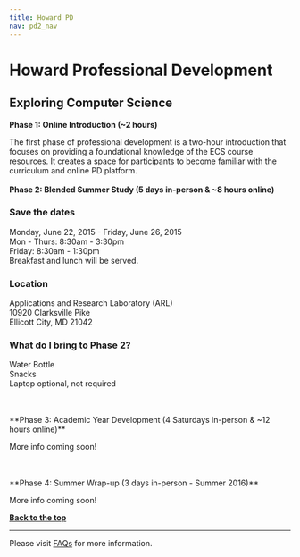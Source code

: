 ```yaml
---
title: Howard PD
nav: pd2_nav
---
```

<a id="top"></a>

# Howard Professional Development

<a id="ecs"></a>

## Exploring Computer Science

**Phase 1: Online Introduction (~2 hours)**

The first phase of professional development is a two-hour introduction that focuses on providing a foundational knowledge of the ECS course resources. It creates a space for participants to become familiar with the curriculum and online PD platform.
</br>
</br>
**Phase 2: Blended Summer Study (5 days in-person & ~8 hours online)**

### Save the dates

Monday, June 22, 2015 - Friday, June 26, 2015
<br/>
Mon - Thurs: 8:30am - 3:30pm
<br/>
Friday: 8:30am - 1:30pm
<br/>
Breakfast and lunch will be served. 

### Location

Applications and Research Laboratory (ARL)
<br />
10920 Clarksville Pike
<br />
Ellicott City, MD 21042
<br />

### What do I bring to Phase 2?

Water Bottle
<br />
Snacks
<br />
Laptop optional, not required

</br>
</br>
**Phase 3: Academic Year Development (4 Saturdays in-person & ~12 hours online)**

More info coming soon!

</br>
</br>
**Phase 4: Summer Wrap-up (3 days in-person - Summer 2016)**

More info coming soon!

[**Back to the top**](#top)



----------
Please visit [FAQs](/educate/pd/15-16/faq) for more information.

<br />
<br />